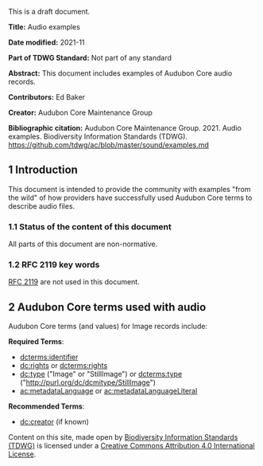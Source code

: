 This is a draft document.

**Title:** Audio examples

**Date modified:** 2021-11

**Part of TDWG Standard:** Not part of any standard

**Abstract:** This document includes examples of Audubon Core audio records.  

**Contributors:** Ed Baker

**Creator:** Audubon Core Maintenance Group

**Bibliographic citation:** Audubon Core Maintenance Group. 2021. Audio examples. Biodiversity Information Standards (TDWG). https://github.com/tdwg/ac/blob/master/sound/examples.md

## 1 Introduction

This document is intended to provide the community with examples "from the wild" of how providers have successfully used Audubon Core terms to describe audio files.


### 1.1 Status of the content of this document

All parts of this document are non-normative.  


### 1.2 RFC 2119 key words
[RFC 2119](https://tools.ietf.org/html/rfc2119) are not used in this document.


## 2 Audubon Core terms used with audio

Audubon Core terms (and values) for Image records include:

**Required Terms**:
  - [dcterms:identifier](https://tdwg.github.io/ac/termlist/#dcterms_identifier)
  - [dc:rights](https://tdwg.github.io/ac/termlist/#dc_rights) or [dcterms:rights](https://tdwg.github.io/ac/termlist/#dcterms_rights)
  - [dc:type](https://tdwg.github.io/ac/termlist/#dc_type) ("Image" or "StillImage") or [dcterms:type](https://tdwg.github.io/ac/termlist/#dcterms_type) ("http://purl.org/dc/dcmitype/StillImage")
  - [ac:metadataLanguage](https://tdwg.github.io/ac/termlist/#ac_metadataLanguage) or [ac:metadataLanguageLiteral](https://tdwg.github.io/ac/termlist/#ac_metadataLanguageLiteral)

**Recommended Terms**:
  - [dc:creator](https://tdwg.github.io/ac/termlist/#dc_creator) (if known)



Content on this site, made open by [Biodiversity Information Standards (TDWG)](https://www.tdwg.org/) is licensed under a [Creative Commons Attribution 4.0 International License](https://creativecommons.org/licenses/by/4.0/).
